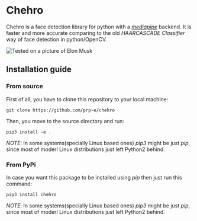 # Chehro

Chehro is a face detection library for python with a _[mediapipe](https://google.github.io/mediapipe)_ backend. It is faster and more accurate comparing to the old _HAARCASCADE Classifier_ way of face detection in python/OpenCV. 

![Tested on a picture of Elon Musk](https://github.com/prp-e/chehro/raw/master/result.jpg)

## Installation guide

### From source

First of all, you have to clone this repository to your local machine:

```
git clone https://github.com/prp-e/chehro
```

Then, you move to the source directory and run:

```
pip3 install -e .
```

_NOTE_: In some systems(specially Linux based ones) _pip3_ might be just _pip_, since most of moderl Linux distributions just left Python2 behind. 

### From PyPi

In case you want this package to be installed using _pip_ then just run this command:

```
pip3 install chehro
```

_NOTE_: In some systems(specially Linux based ones) _pip3_ might be just _pip_, since most of moderl Linux distributions just left Python2 behind. 
